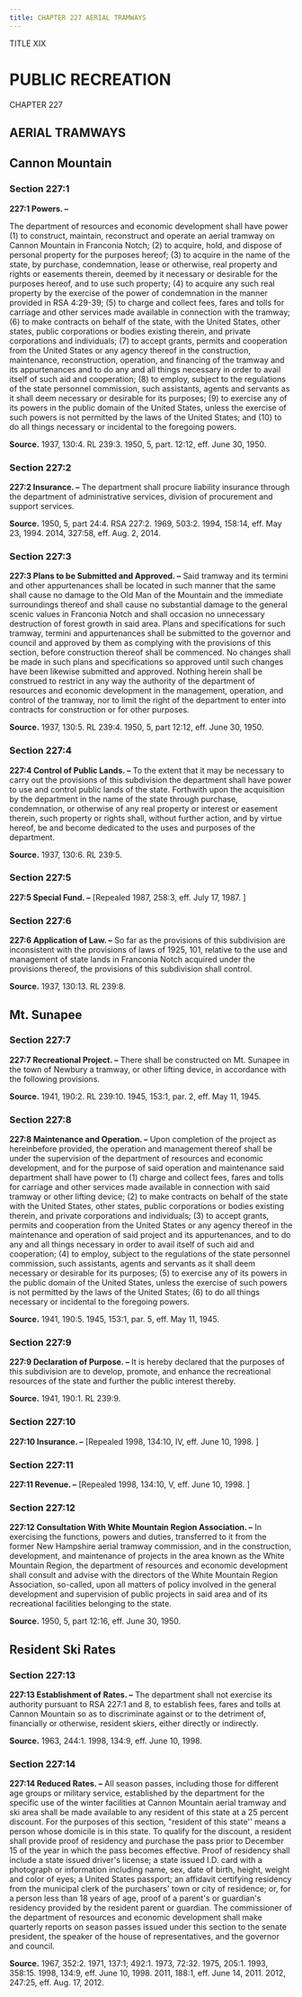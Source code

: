 ```yaml
---
title: CHAPTER 227 AERIAL TRAMWAYS
---
```


TITLE XIX
                                             
PUBLIC RECREATION
=================

CHAPTER 227
                                             
AERIAL TRAMWAYS
---------------

Cannon Mountain
---------------

### Section 227:1

 **227:1 Powers. –**
                                             
 The department of resources and economic development shall have
power (1) to construct, maintain, reconstruct and operate an aerial
tramway on Cannon Mountain in Franconia Notch; (2) to acquire, hold, and
dispose of personal property for the purposes hereof; (3) to acquire in
the name of the state, by purchase, condemnation, lease or otherwise,
real property and rights or easements therein, deemed by it necessary or
desirable for the purposes hereof, and to use such property; (4) to
acquire any such real property by the exercise of the power of
condemnation in the manner provided in RSA 4:29-39; (5) to charge and
collect fees, fares and tolls for carriage and other services made
available in connection with the tramway; (6) to make contracts on
behalf of the state, with the United States, other states, public
corporations or bodies existing therein, and private corporations and
individuals; (7) to accept grants, permits and cooperation from the
United States or any agency thereof in the construction, maintenance,
reconstruction, operation, and financing of the tramway and its
appurtenances and to do any and all things necessary in order to avail
itself of such aid and cooperation; (8) to employ, subject to the
regulations of the state personnel commission, such assistants, agents
and servants as it shall deem necessary or desirable for its purposes;
(9) to exercise any of its powers in the public domain of the United
States, unless the exercise of such powers is not permitted by the laws
of the United States; and (10) to do all things necessary or incidental
to the foregoing powers.

**Source.** 1937, 130:4. RL 239:3. 1950, 5, part. 12:12, eff. June 30,
1950.

### Section 227:2

 **227:2 Insurance. –** The department shall procure liability
insurance through the department of administrative services, division of
procurement and support services.

**Source.** 1950, 5, part 24:4. RSA 227:2. 1969, 503:2. 1994, 158:14,
eff. May 23, 1994. 2014, 327:58, eff. Aug. 2, 2014.

### Section 227:3

 **227:3 Plans to be Submitted and Approved. –** Said tramway and its
termini and other appurtenances shall be located in such manner that the
same shall cause no damage to the Old Man of the Mountain and the
immediate surroundings thereof and shall cause no substantial damage to
the general scenic values in Franconia Notch and shall occasion no
unnecessary destruction of forest growth in said area. Plans and
specifications for such tramway, termini and appurtenances shall be
submitted to the governor and council and approved by them as complying
with the provisions of this section, before construction thereof shall
be commenced. No changes shall be made in such plans and specifications
so approved until such changes have been likewise submitted and
approved. Nothing herein shall be construed to restrict in any way the
authority of the department of resources and economic development in the
management, operation, and control of the tramway, nor to limit the
right of the department to enter into contracts for construction or for
other purposes.

**Source.** 1937, 130:5. RL 239:4. 1950, 5, part 12:12, eff. June 30,
1950.

### Section 227:4

 **227:4 Control of Public Lands. –** To the extent that it may be
necessary to carry out the provisions of this subdivision the department
shall have power to use and control public lands of the state. Forthwith
upon the acquisition by the department in the name of the state through
purchase, condemnation, or otherwise of any real property or interest or
easement therein, such property or rights shall, without further action,
and by virtue hereof, be and become dedicated to the uses and purposes
of the department.

**Source.** 1937, 130:6. RL 239:5.

### Section 227:5

 **227:5 Special Fund. –** 
                                             [Repealed 1987, 258:3, eff. July 17,
1987.
                                             ]

### Section 227:6

 **227:6 Application of Law. –** So far as the provisions of this
subdivision are inconsistent with the provisions of laws of 1925, 101,
relative to the use and management of state lands in Franconia Notch
acquired under the provisions thereof, the provisions of this
subdivision shall control.

**Source.** 1937, 130:13. RL 239:8.

Mt. Sunapee
-----------

### Section 227:7

 **227:7 Recreational Project. –** There shall be constructed on Mt.
Sunapee in the town of Newbury a tramway, or other lifting device, in
accordance with the following provisions.

**Source.** 1941, 190:2. RL 239:10. 1945, 153:1, par. 2, eff. May 11,
1945.

### Section 227:8

 **227:8 Maintenance and Operation. –** Upon completion of the
project as hereinbefore provided, the operation and management thereof
shall be under the supervision of the department of resources and
economic development, and for the purpose of said operation and
maintenance said department shall have power to (1) charge and collect
fees, fares and tolls for carriage and other services made available in
connection with said tramway or other lifting device; (2) to make
contracts on behalf of the state with the United States, other states,
public corporations or bodies existing therein, and private corporations
and individuals; (3) to accept grants, permits and cooperation from the
United States or any agency thereof in the maintenance and operation of
said project and its appurtenances, and to do any and all things
necessary in order to avail itself of such aid and cooperation; (4) to
employ, subject to the regulations of the state personnel commission,
such assistants, agents and servants as it shall deem necessary or
desirable for its purposes; (5) to exercise any of its powers in the
public domain of the United States, unless the exercise of such powers
is not permitted by the laws of the United States; (6) to do all things
necessary or incidental to the foregoing powers.

**Source.** 1941, 190:5. 1945, 153:1, par. 5, eff. May 11, 1945.

### Section 227:9

 **227:9 Declaration of Purpose. –** It is hereby declared that the
purposes of this subdivision are to develop, promote, and enhance the
recreational resources of the state and further the public interest
thereby.

**Source.** 1941, 190:1. RL 239:9.

### Section 227:10

 **227:10 Insurance. –** 
                                             [Repealed 1998, 134:10, IV, eff. June 10,
1998.
                                             ]

### Section 227:11

 **227:11 Revenue. –** 
                                             [Repealed 1998, 134:10, V, eff. June 10,
1998.
                                             ]

### Section 227:12

 **227:12 Consultation With White Mountain Region Association. –** In
exercising the functions, powers and duties, transferred to it from the
former New Hampshire aerial tramway commission, and in the construction,
development, and maintenance of projects in the area known as the White
Mountain Region, the department of resources and economic development
shall consult and advise with the directors of the White Mountain Region
Association, so-called, upon all matters of policy involved in the
general development and supervision of public projects in said area and
of its recreational facilities belonging to the state.

**Source.** 1950, 5, part 12:16, eff. June 30, 1950.

Resident Ski Rates
------------------

### Section 227:13

 **227:13 Establishment of Rates. –** The department shall not
exercise its authority pursuant to RSA 227:1 and 8, to establish fees,
fares and tolls at Cannon Mountain so as to discriminate against or to
the detriment of, financially or otherwise, resident skiers, either
directly or indirectly.

**Source.** 1963, 244:1. 1998, 134:9, eff. June 10, 1998.

### Section 227:14

 **227:14 Reduced Rates. –** All season passes, including those for
different age groups or military service, established by the department
for the specific use of the winter facilities at Cannon Mountain aerial
tramway and ski area shall be made available to any resident of this
state at a 25 percent discount. For the purposes of this section,
"resident of this state'' means a person whose domicile is in this
state. To qualify for the discount, a resident shall provide proof of
residency and purchase the pass prior to December 15 of the year in
which the pass becomes effective. Proof of residency shall include a
state issued driver's license; a state issued I.D. card with a
photograph or information including name, sex, date of birth, height,
weight and color of eyes; a United States passport; an affidavit
certifying residency from the municipal clerk of the purchasers' town or
city of residence; or, for a person less than 18 years of age, proof of
a parent's or guardian's residency provided by the resident parent or
guardian. The commissioner of the department of resources and economic
development shall make quarterly reports on season passes issued under
this section to the senate president, the speaker of the house of
representatives, and the governor and council.

**Source.** 1967, 352:2. 1971, 137:1; 492:1. 1973, 72:32. 1975, 205:1.
1993, 358:15. 1998, 134:9, eff. June 10, 1998. 2011, 188:1, eff. June
14, 2011. 2012, 247:25, eff. Aug. 17, 2012.
